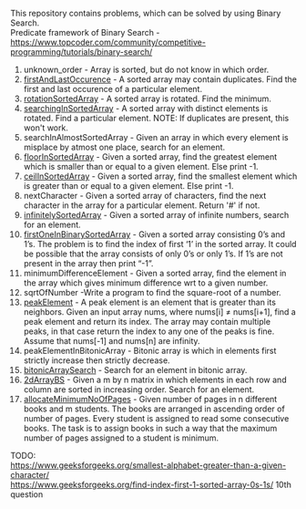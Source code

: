 This repository contains problems, which can be solved by using Binary Search.<br>
Predicate framework of Binary Search - https://www.topcoder.com/community/competitive-programming/tutorials/binary-search/<br>

1. unknown_order - Array is sorted, but do not know in which order.<br>
2. [firstAndLastOccurence](https://leetcode.com/problems/find-first-and-last-position-of-element-in-sorted-array/) - A sorted array may contain duplicates. Find the first and last occurence of a particular element. <br>
3. [rotationSortedArray](https://leetcode.com/problems/find-minimum-in-rotated-sorted-array) - A sorted array is rotated. Find the minimum. <br>
4. [searchingInSortedArray](https://leetcode.com/problems/search-in-rotated-sorted-array/) - A sorted array with distinct elements is rotated. Find a particular element. NOTE: If duplicates are present, this won't work. <br>
5. searchInAlmostSortedArray - Given an array in which every element is misplace by atmost one place, search for an element.<br>
6. [floorInSortedArray](https://www.geeksforgeeks.org/floor-in-a-sorted-array/) - Given a sorted array, find the greatest element which is smaller than or equal to a given element. Else print -1. <br>
7. [ceilInSortedArray](https://www.geeksforgeeks.org/ceiling-in-a-sorted-array/) - Given a sorted array, find the smallest element which is greater than or equal to a given element. Else print -1. <br>
8. nextCharacter - Given a sorted array of characters, find the next character in the array for a particular element. Return '#' if not.
9. [infinitelySortedArray](https://www.geeksforgeeks.org/find-position-element-sorted-array-infinite-numbers/) - Given a sorted array of infinite numbers, search for an element.
10. [firstOneInBinarySortedArray](https://www.geeksforgeeks.org/find-index-first-1-sorted-array-0s-1s/) - Given a sorted array consisting 0’s and 1’s. The problem is to find the index of first ‘1’ in the sorted array. It could be possible that the array consists of only 0’s or only 1’s. If 1’s are not present in the array then print “-1”. <br>
11. minimumDifferenceElement - Given a sorted array, find the element in the array which gives minimum difference wrt to a given number. <br>
11. sqrtOfNumber -Write a program to find the square-root of a number.<br>
12. [peakElement](https://leetcode.com/problems/find-peak-element/) - A peak element is an element that is greater than its neighbors. Given an input array nums, where nums[i] ≠ nums[i+1], find a peak element and return its index. The array may contain multiple peaks, in that case return the index to any one of the peaks is fine. Assume that nums[-1] and nums[n] are infinity. <br>
13. peakElementInBitonicArray - Bitonic array is which in elements first strictly increase then strictly decrease.<br>
14. [bitonicArraySearch](https://www.geeksforgeeks.org/find-element-bitonic-array/) - Search for an element in bitonic array. <br>
15. [2dArrayBS](https://leetcode.com/problems/search-a-2d-matrix-ii/) - Given a m by n matrix in which elements in each row and column are sorted in increasing order. Search for an element. <br>
16. [allocateMinimumNoOfPages](https://www.geeksforgeeks.org/allocate-minimum-number-pages/) - Given number of pages in n different books and m students. The books are arranged in ascending order of number of pages. Every student is assigned to read some consecutive books. The task is to assign books in such a way that the maximum number of pages assigned to a student is minimum. <br>

TODO:<br>
https://www.geeksforgeeks.org/smallest-alphabet-greater-than-a-given-character/<br>
https://www.geeksforgeeks.org/find-index-first-1-sorted-array-0s-1s/ 10th question<br> 
  

